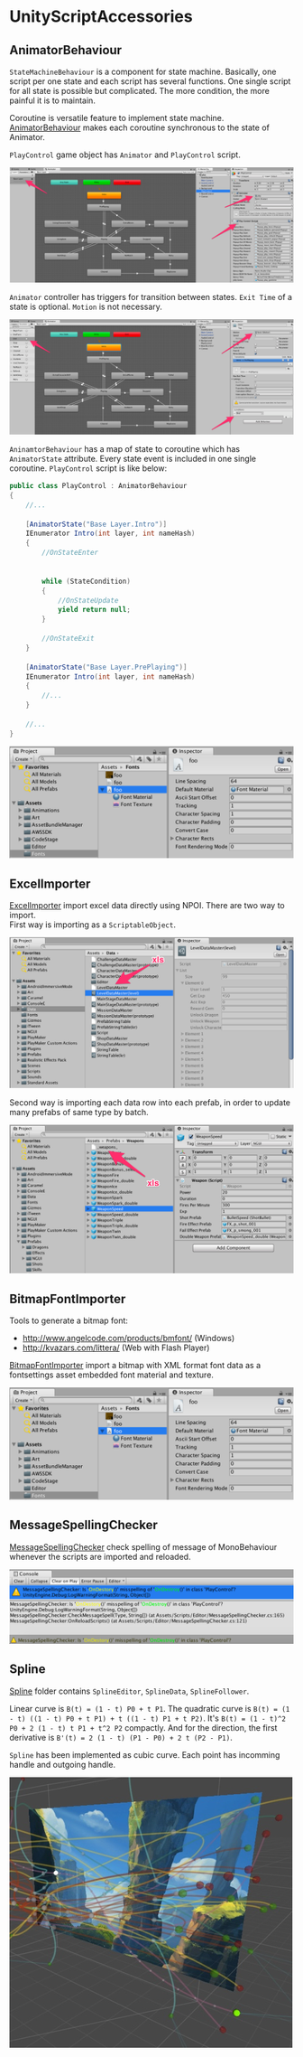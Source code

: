 # UnityScriptAccessories

## AnimatorBehaviour

`StateMachineBehaviour` is a component for state machine. Basically, one script per one state and each script has several functions. One single script for all state is possible but complicated. The more condition, the more painful it is to maintain.  

Coroutine is versatile feature to implement state machine. [AnimatorBehaviour](https://github.com/exawon/UnityScriptAccessories/blob/master/Miscellaneous/AnimatorBehaviour.cs) makes each coroutine synchronous to the state of Animator.  

`PlayControl` game object has `Animator` and `PlayControl` script.

![](https://raw.githubusercontent.com/exawon/UnityScriptAccessories/master/Images/animator-fsm-01.png)  

`Animator` controller has triggers for transition between states. `Exit Time` of a state is optional. `Motion` is not necessary.

![](https://raw.githubusercontent.com/exawon/UnityScriptAccessories/master/Images/animator-fsm-02.png)  

`AninamtorBehaviour` has a map of state to coroutine which has `AnimatorState` attribute. Every state event is included in one single coroutine. `PlayControl` script is like below:

```c#
public class PlayControl : AnimatorBehaviour
{
    //...
    
    [AnimatorState("Base Layer.Intro")]
    IEnumerator Intro(int layer, int nameHash)
    {
        //OnStateEnter


        while (StateCondition)
        {
            //OnStateUpdate
            yield return null;
        }
        
        //OnStateExit
    }

    [AnimatorState("Base Layer.PrePlaying")]
    IEnumerator Intro(int layer, int nameHash)
    {
        //...
    }

    //...
}
```

![](https://github.com/exawon/UnityScriptAccessories/blob/master/Images/bitmap-font-01.png)  

## ExcelImporter

[ExcelImporter](https://github.com/exawon/UnityScriptAccessories/blob/master/Editor/ExcelImporter.cs) import excel data directly using NPOI. There are two way to import.  
First way is importing as a `ScriptableObject`.  

![](https://github.com/exawon/UnityScriptAccessories/blob/master/Images/excel-importer-01.png)  

Second way is importing each data row into each prefab, in order to update many prefabs of same type by batch.  

![](https://github.com/exawon/UnityScriptAccessories/blob/master/Images/excel-importer-02.png)  

## BitmapFontImporter

Tools to generate a bitmap font:
- http://www.angelcode.com/products/bmfont/ (Windows)
- http://kvazars.com/littera/ (Web with Flash Player)

[BitmapFontImporter](https://github.com/exawon/UnityScriptAccessories/blob/master/Editor/BitmapFontImporter.cs) import a bitmap with XML format font data as a fontsettings asset embedded font material and texture.  

![](https://github.com/exawon/UnityScriptAccessories/blob/master/Images/bitmap-font-01.png)

## MessageSpellingChecker

[MessageSpellingChecker](https://github.com/exawon/UnityScriptAccessories/blob/master/Editor/MessageSpellingChecker.cs) check spelling of message of MonoBehaviour whenever the scripts are imported and reloaded.  

![](https://github.com/exawon/UnityScriptAccessories/blob/master/Images/misspelling-checker-01.png)

## Spline

[Spline](https://github.com/exawon/UnityScriptAccessories/tree/master/Spline) folder contains `SplineEditor`, `SplineData`, `SplineFollower`.  

Linear curve is `B(t) = (1 - t) P0 + t P1`. The quadratic curve is `B(t) = (1 - t) ((1 - t) P0 + t P1) + t ((1 - t) P1 + t P2)`. It's `B(t) = (1 - t)^2 P0 + 2 (1 - t) t P1 + t^2 P2` compactly. And for the direction, the first derivative is `B'(t) = 2 (1 - t) (P1 - P0) + 2 t (P2 - P1)`.  

`Spline` has been implemented as cubic curve. Each point has incomming handle and outgoing handle.  

![](https://github.com/exawon/UnityScriptAccessories/blob/master/Images/spline-editor-01.jpg)
